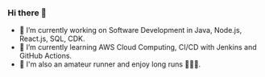 ### Hi there 👋

- 🔭 I’m currently working on Software Development in Java, Node.js, React.js, SQL, CDK.
- 🌱 I’m currently learning AWS Cloud Computing, CI/CD with Jenkins and GitHub Actions.
- 🏃 I'm also an amateur runner and enjoy long runs 🏃🏃🏃.

<!--
**thanhpl/thanhpl** is a ✨ _special_ ✨ repository because its `README.md` (this file) appears on your GitHub profile.

Here are some ideas to get you started:

- 🔭 I’m currently working on ...
- 🌱 I’m currently learning ...
- 👯 I’m looking to collaborate on ...
- 🤔 I’m looking for help with ...
- 💬 Ask me about ...
- 📫 How to reach me: ...
- 😄 Pronouns: ...
- ⚡ Fun fact: ...
-->
